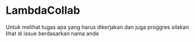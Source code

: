 # LambdaCollab

Untuk melihat tugas apa yang harus dikerjakan dan juga proggres silakan lihat di issue berdasarkan nama anda 
